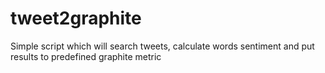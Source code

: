 tweet2graphite
==============

Simple script which will search tweets, calculate words sentiment and put results to predefined graphite metric
